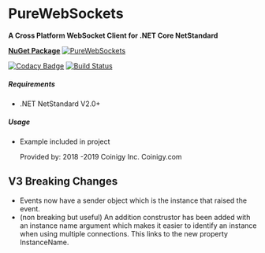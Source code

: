 # PureWebSockets
**A Cross Platform WebSocket Client for .NET Core NetStandard**

**[NuGet Package](https://www.nuget.org/packages/PureWebSockets)** [![PureWebSockets](https://img.shields.io/nuget/v/PureWebSockets.svg)](https://www.nuget.org/packages/PureWebSockets/) 

[![Codacy Badge](https://api.codacy.com/project/badge/Grade/29c72c135c094441a15137cba33f8e49)](https://app.codacy.com/app/ByronAP/PureWebSockets?utm_source=github.com&utm_medium=referral&utm_content=Coinigy/PureWebSockets&utm_campaign=Badge_Grade_Settings)
[![Build Status](https://dev.azure.com/byronap/PuewWebSockets/_apis/build/status/Coinigy.PureWebSockets?branchName=master)](https://dev.azure.com/byronap/PuewWebSockets/_build/latest?definitionId=1&branchName=master)

##### Requirements
* .NET NetStandard V2.0+

##### Usage
* Example included in project
  
  Provided by: 2018 -2019 Coinigy Inc. Coinigy.com

## V3 Breaking Changes
* Events now have a sender object which is the instance that raised the event.
* (non breaking but useful) An addition construstor has been added with an instance name argument which makes it easier to identify an instance when using multiple connections. This links to the new property InstanceName.
